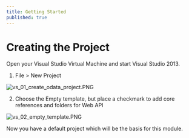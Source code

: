 ```yaml
---
title: Getting Started
published: true
---
```


# Creating the Project

Open your Visual Studio Virtual Machine and start Visual Studio 2013.

1. File > New Project

![vs_01_create_odata_project.PNG]({{site.baseurl}}/img/vs_01_create_odata_project.PNG)

2. Choose the Empty template, but place a checkmark to add core references and folders for Web API

![vs_02_empty_template.PNG]({{site.baseurl}}/img/vs_02_empty_template.PNG)

Now you have a default project which will be the basis for this module.
